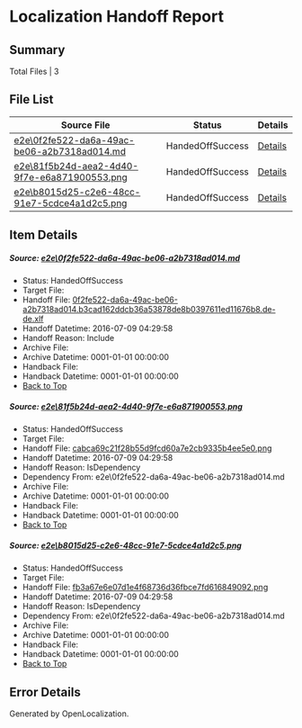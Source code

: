 # <a name='report-top'></a> Localization Handoff Report

## Summary
 Total Files | 3

## File List
 Source File | Status | Details 
 ----------- | ------ | ------- 
 [e2e\0f2fe522-da6a-49ac-be06-a2b7318ad014.md](https://github.com/OpenLocalizationTestOrg/oltest/blob/c26c38ef930f3f091db3f0a4c539d18088fe73f9/e2e/0f2fe522-da6a-49ac-be06-a2b7318ad014.md) | HandedOffSuccess | [Details](#1fa891b45a2daa5fa90f1f685b52f91d7f215d8e1)
 [e2e\81f5b24d-aea2-4d40-9f7e-e6a871900553.png](https://github.com/OpenLocalizationTestOrg/oltest/blob/c26c38ef930f3f091db3f0a4c539d18088fe73f9/e2e/81f5b24d-aea2-4d40-9f7e-e6a871900553.png) | HandedOffSuccess | [Details](#cabca69c21f28b55d9fcd60a7e2cb9335b4ee5e02)
 [e2e\b8015d25-c2e6-48cc-91e7-5cdce4a1d2c5.png](https://github.com/OpenLocalizationTestOrg/oltest/blob/c26c38ef930f3f091db3f0a4c539d18088fe73f9/e2e/b8015d25-c2e6-48cc-91e7-5cdce4a1d2c5.png) | HandedOffSuccess | [Details](#fb3a67e6e07d1e4f68736d36fbce7fd6168490923)

## Item Details
##### <a name='1fa891b45a2daa5fa90f1f685b52f91d7f215d8e1'></a> Source: [e2e\0f2fe522-da6a-49ac-be06-a2b7318ad014.md](https://github.com/OpenLocalizationTestOrg/oltest/blob/c26c38ef930f3f091db3f0a4c539d18088fe73f9/e2e/0f2fe522-da6a-49ac-be06-a2b7318ad014.md)
* Status: HandedOffSuccess
* Target File: 
* Handoff File: [0f2fe522-da6a-49ac-be06-a2b7318ad014.b3cad162ddcb36a53878de8b0397611ed11676b8.de-de.xlf](https://github.com/OpenLocalizationTestOrg/olhandoff-e2e/blob/36907674fe6ba49eca6d8ff530bd4785ab90ddde/ol-handoff/OpenLocalizationTestOrg/oltest-dede-fly/ci/ht/0f2fe522-da6a-49ac-be06-a2b7318ad014.b3cad162ddcb36a53878de8b0397611ed11676b8.de-de.xlf)
* Handoff Datetime: 2016-07-09 04:29:58
* Handoff Reason: Include
* Archive File: 
* Archive Datetime: 0001-01-01 00:00:00
* Handback File: 
* Handback Datetime: 0001-01-01 00:00:00
* [Back to Top](#report-top)

##### <a name='cabca69c21f28b55d9fcd60a7e2cb9335b4ee5e02'></a> Source: [e2e\81f5b24d-aea2-4d40-9f7e-e6a871900553.png](https://github.com/OpenLocalizationTestOrg/oltest/blob/c26c38ef930f3f091db3f0a4c539d18088fe73f9/e2e/81f5b24d-aea2-4d40-9f7e-e6a871900553.png)
* Status: HandedOffSuccess
* Target File: 
* Handoff File: [cabca69c21f28b55d9fcd60a7e2cb9335b4ee5e0.png](https://github.com/OpenLocalizationTestOrg/olhandoff-e2e/blob/36907674fe6ba49eca6d8ff530bd4785ab90ddde/ol-handoff/OpenLocalizationTestOrg/oltest-dede-fly/ci/ht/cabca69c21f28b55d9fcd60a7e2cb9335b4ee5e0.png)
* Handoff Datetime: 2016-07-09 04:29:58
* Handoff Reason: IsDependency
* Dependency From: e2e\0f2fe522-da6a-49ac-be06-a2b7318ad014.md
* Archive File: 
* Archive Datetime: 0001-01-01 00:00:00
* Handback File: 
* Handback Datetime: 0001-01-01 00:00:00
* [Back to Top](#report-top)

##### <a name='fb3a67e6e07d1e4f68736d36fbce7fd6168490923'></a> Source: [e2e\b8015d25-c2e6-48cc-91e7-5cdce4a1d2c5.png](https://github.com/OpenLocalizationTestOrg/oltest/blob/c26c38ef930f3f091db3f0a4c539d18088fe73f9/e2e/b8015d25-c2e6-48cc-91e7-5cdce4a1d2c5.png)
* Status: HandedOffSuccess
* Target File: 
* Handoff File: [fb3a67e6e07d1e4f68736d36fbce7fd616849092.png](https://github.com/OpenLocalizationTestOrg/olhandoff-e2e/blob/36907674fe6ba49eca6d8ff530bd4785ab90ddde/ol-handoff/OpenLocalizationTestOrg/oltest-dede-fly/ci/ht/fb3a67e6e07d1e4f68736d36fbce7fd616849092.png)
* Handoff Datetime: 2016-07-09 04:29:58
* Handoff Reason: IsDependency
* Dependency From: e2e\0f2fe522-da6a-49ac-be06-a2b7318ad014.md
* Archive File: 
* Archive Datetime: 0001-01-01 00:00:00
* Handback File: 
* Handback Datetime: 0001-01-01 00:00:00
* [Back to Top](#report-top)


## Error Details

Generated by OpenLocalization.
